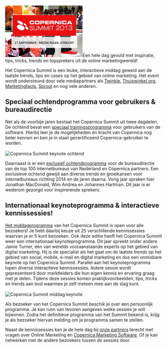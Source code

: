 ![Copernica Summit](../images/copernica-summit-248x165.jpg)Een hele
dag gevuld met inspiratie, tips, tricks, trends en topsprekers uit de
online marketingwereld!

Het Copernica Summit is een leuke, interactieve middag geweid aan de
laatste trends, tips en cases op het gebied van online marketing. Het
event wordt ondersteund door vele mediapartners als
[Twinkle](http://twinklemagazine.nl/),
[Thuiswinkel.org](http://www.thuiswinkel.org/home),
[Marketingfacts](http://marketingfacts.nl/),
[Sprout](http://www.sprout.nl/) en nog vele anderen.

Speciaal ochtendprogramma voor gebruikers & bureaudirectie
----------------------------------------------------------

Net als de voorbije jaren bestaat het Copernica Summit uit twee
dagdelen. De ochtend bevat een [speciaal
trainingsprogramma](https://www.copernica.com/nl/ondersteuning/copernica-summit/programma-copernica-summit#gebruikersochtend)
voor gebruikers van de software. Hierbij leer je de mogelijkheden en
kracht van Copernica nog beter kennen en ben je in staat gecertificeerd
Copernica-gebruiker te worden.\
\
![Copernica Summit keynote
ochtend](../images/copernica-summit-spreker.png "Copernica Summit keynote ochtend")

Daarnaast is er een [exclusief
ochtendprogramma](https://www.copernica.com/nl/ondersteuning/copernica-summit/programma-copernica-summit#partnerochtend)
voor de bureaudirectie van de top 100 internetbureaus van Nederland en
Copernica partners. Een exclusieve ochtend gewijd aan diverse trends en
groeikansen voor internetbureaus richting 2014 en de jaren daarna. Vorig
jaar spraken hier Jonathan MacDonald, Wim Andrea en Johannes Hartman.
Dit jaar is er wederom gezorgd voor inspirerende sprekers.

Internationaal keynoteprogramma & interactieve kennissessies!
-------------------------------------------------------------

[Het
middagprogramma](https://www.copernica.com/nl/ondersteuning/copernica-summit/programma-copernica-summit#middag)
van het Copernica Summit is open voor alle bezoekers! Je hebt daarbij
keuze uit 25 verschillende kennissessies waarvan je er 5 kunt bezoeken.
Ook deze editie heeft het Copernica Summit weer een internationaal
keynoteprogramma. Dit jaar spreekt onder andere Jamie Turner, één van
werelds vooraanstaande experts op het gebied van digital marketing. Hij
is de specialist als het gaat om de laatste trends op het gebied van
social, mobile, e-mail en digital marketing en dus een onmisbare keynote
op het Copernica Summit. Parallel aan het keynoteprogramma lopen diverse
interactieve kennissessies. Iedere sessie wordt gepresenteerd door
marktleiders die hun eigen kennis en ervaring graag met je delen.
Tijdens deze sessies komen praktijkvoorbeelden, tips, tricks en trends
aan bod waarmee je zelf meteen mee aan de slag kunt.\
\
![Copernica Summit middag
keynote](../images/copernica-summit-zaal.png "Copernica Summit middag keynote")

Als bezoeker van het Copernica Summit beschik je over een persoonlijk
programma. Je kan ruim van tevoren aangeven welke sessies je wilt
bijwonen. Zodra het definitieve programma van het Summit bekend is,
krijg je als bezoeker hiervan melding om je programma samen te stellen.

Naast de kennissessies kan je de hele dag bij [onze
partners](https://www.copernica.com/nl/ondersteuning/vind-een-partner "Copernica partners")
terecht met vragen over Online Marketing en [Copernica Marketing
Software](http://www.copernica.com "Copernica Marketing Software"). Of
je kan netwerken met de andere bezoekers tussen de sessies door.
